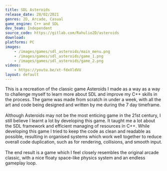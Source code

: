 ```yaml
---
title: SDL Asteroids
release_date: 28/02/2021
genres: 2D, Arcade, Casual
game_engine: C++ and SDL
dev_team: Independent
source_code: https://gitlab.com/Rahulio2D/asteroids
download: 
platforms: PC
images: 
    - /images/games/sdl_asteroids/main_menu.png
    - /images/games/sdl_asteroids/game_1.png
    - /images/games/sdl_asteroids/game_2.png
videos:
    - https://youtu.be/xt-fdxXldVU
layout: default
---
```

This is a recreation of the classic game Asteroids I made as a way as a way to challenge myself to learn more about SDL and improve my C++ skills in the process. The game was made from scratch in under a week, with all the art and code being designed and written by me during the 7 day timeframe.
<br><br>
Although Asteroids may not be the most enticing game in the 21st century, I still believe I learnt a lot by developing this game. It taught me a lot about the SDL framework and efficient managing of resources in C++. While developing this game I tried to keep the code as clean and readable as possible, resulting in organised systems which work well together to reduce overall code duplication, such as for rendering, collisions, and smooth input.
<br><br>
The end result is a game which I feel closely resembles the original arcade classic, with a nice floaty space-like physics system and an endless gameplay loop.